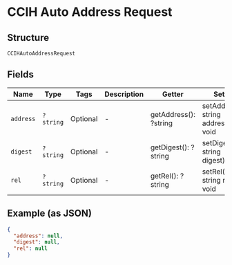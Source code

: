 
# CCIH Auto Address Request

## Structure

`CCIHAutoAddressRequest`

## Fields

| Name | Type | Tags | Description | Getter | Setter |
|  --- | --- | --- | --- | --- | --- |
| `address` | `?string` | Optional | - | getAddress(): ?string | setAddress(?string address): void |
| `digest` | `?string` | Optional | - | getDigest(): ?string | setDigest(?string digest): void |
| `rel` | `?string` | Optional | - | getRel(): ?string | setRel(?string rel): void |

## Example (as JSON)

```json
{
  "address": null,
  "digest": null,
  "rel": null
}
```


